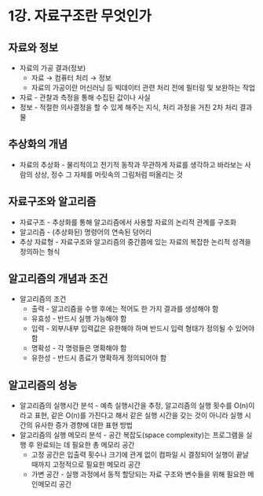 # 1강. 자료구조란 무엇인가

## 자료와 정보

- 자료의 가공 결과(정보)
    - 자료 → 컴퓨터 처리 → 정보
    - 자료의 가공이란 머신러닝 등 빅데이터 관련 처리 전에 필터링 및 보완하는 작업
- 자료 - 관찰과 측정을 통해 수집된 값이나 사실
- 정보 - 적절한 의사결정을 할 수 있게 해주는 지식, 처리 과정을 거친 2차 처리 결과물

## 추상화의 개념

- 자료의 추상화 - 물리적이고 전기적 동작과 무관하게 자료를 생각하고 바라보는 사람의 상상, 정수 그 자체를 머릿속의 그림처럼 떠올리는 것

## 자료구조와 알고리즘

- 자료구조 - 추상화를 통해 알고리즘에서 사용할 자료의 논리적 관계를 구조화
- 알고리즘 - (추상화된) 명령어의 연속된 덩어리
- 추상 자료형 - 자료구조와 알고리즘의 중간쯤에 있는 자료의 복잡한 논리적 성격을 정의하는 형식

## 알고리즘의 개념과 조건

- 알고리즘의 조건
    - 출력 - 알고리즘을 수행 후에는 적어도 한 가지 결과를 생성해야 함
    - 유효성 - 반드시 실행 가능해야 함
    - 입력 - 외부/내부 입력값은 유한해야 하며 반드시 입력 형태가 정의될 수 있어야 함
    - 명확성 - 각 명령들은 명확해야 함
    - 유한성 - 반드시 종료가 명확하게 정의되어야 함

## 알고리즘의 성능

- 알고리즘의 실행시간 분석 - 예측 실행시간을 추정, 알고리즘의 실행 횟수를 O(n)이라고 표현, 같은 O(n)를 가진다고 해서 같은 실행 시간을 갖는 것이 아니라 실행 시간의 유사한 증가 경향에 대한 표현 방법
- 알고리즘의 실행 메모리 분석 - 공간 복잡도(space complexity)는 프로그램을 실행 후 완료되는 데 필요한 총 메모리 공간
    - 고정 공간은 입출력 횟수나 크기에 관게 없이 컴파일 시 결정되어 실행이 끝날 때까지 고정적으로 필요한 메모리 공간
    - 가변 공간 - 실행 과정에서 동적 할당되는 자료 구조와 변수들을 위해 필요한 메인메모리 공간